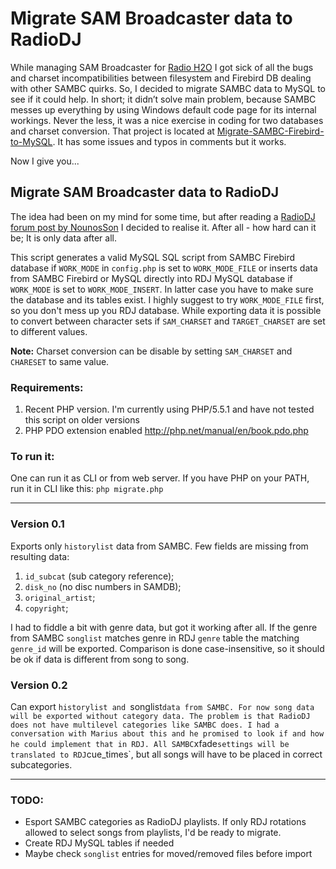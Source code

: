 Migrate SAM Broadcaster data to RadioDJ
===============================

While managing SAM Broadcaster for [Radio H2O](http://radioh2o.lv/ "Radio H2O") I got sick of all the bugs and charset incompatibilities between filesystem and Firebird DB dealing with other SAMBC quirks. So, I decided to migrate SAMBC data to MySQL to see if it could help.  In short; it didn’t solve main problem, because SAMBC messes up everything by using Windows default code page for its internal workings. Never the less, it was a nice exercise in coding for two databases and charset conversion. That project is located at [Migrate-SAMBC-Firebird-to-MySQL](https://github.com/AndisGrossteins/Migrate-SAMBC-Firebird-to-MySQL "Migrate-SAMBC-Firebird-to-MySQL"). It has some issues and typos in comments but it works.

Now I give you...

## Migrate SAM Broadcaster data to RadioDJ ##

The idea had been on my mind for some time, but after reading a [RadioDJ forum post by NounosSon](http://www.radiodj.ro/community/index.php?topic=4460.0 "RadioDJ forum post by NounosSon") I decided to realise it. After all - how hard can it be; It is only data after all.

This script generates a valid MySQL SQL script from SAMBC Firebird database if `WORK_MODE` in `config.php` is set to `WORK_MODE_FILE`
or inserts data from SAMBC Firebird or MySQL directly into RDJ MySQL database if `WORK_MODE` is set to `WORK_MODE_INSERT`.
In latter case you have to make sure the database and its tables exist.
I highly suggest to try `WORK_MODE_FILE` first, so you don't mess up you RDJ database.
While exporting data it is possible to convert between character sets if `SAM_CHARSET` and `TARGET_CHARSET` are set to different values.

__Note:__ Charset conversion can be disable by setting `SAM_CHARSET` and `CHARESET` to same value.

### Requirements: ###

1. Recent PHP version. I'm currently using PHP/5.5.1 and have not tested this script on older versions
2. PHP PDO extension enabled http://php.net/manual/en/book.pdo.php

### To run it: ###
One can run it as CLI or from web server.
If you have PHP on your PATH, run it in CLI like this: `php migrate.php`

---------------------------------

### Version 0.1 ###
Exports only `historylist` data from SAMBC.
Few fields are missing from resulting data:

1. `id_subcat` (sub category reference);
2. `disk_no` (no disc numbers in SAMDB);
3. `original_artist`;
4. `copyright`;

I had to fiddle a bit with genre data, but got it working after all. If the genre from SAMBC `songlist` matches genre in RDJ `genre` table the matching `genre_id` will be exported. Comparison is done case-insensitive, so it should be ok if data is different from song to song.

### Version 0.2 ###
Can export `historylist and `songlist` data from SAMBC.
For now song data will be exported without category data. The problem is that RadioDJ does not have multilevel categories like SAMBC does.
I had a conversation with Marius about this and he promised to look if and how he could implement that in RDJ.
All SAMBC `xfade` settings will be translated to RDJ `cue_times`, but all songs will have to be placed in correct subcategories.

---------------------------------

### TODO: ###
* Esport SAMBC categories as RadioDJ playlists. If only RDJ rotations allowed to select songs from playlists, I'd be ready to migrate.
* Create RDJ MySQL tables if needed
* Maybe check `songlist` entries for moved/removed files before import
